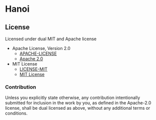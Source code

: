 # Hanoi

## License

Licensed under dual MIT and Apache license

- Apache License, Version 2.0
  - [APACHE-LICENSE](LICENSE-APACHE.txt)
  - [Apache 2.0](http://www.apache.org/licenses/LICENSE-2.0)
- MIT License
  - [LICENSE-MIT](LICENSE-MIT.txt)
  - [MIT License](http://opensource.org/licenses/MIT)

### Contribution

Unless you explicitly state otherwise, any contribution intentionally submitted for inclusion in the work by you, as defined in the Apache-2.0 license, shall be dual licensed as above, without any additional terms or conditions.
